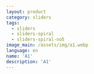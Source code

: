 ```yaml
---
layout: product
category: sliders
tags:
  - sliders
  - sliders-spiral
  - sliders-spiral-no5
image_main: /assets/img/a1.webp
language: en
name: 'A1'
description: 'A1'
---
```


